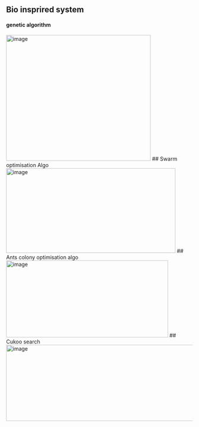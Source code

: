 ## Bio insprired system     
#### genetic algorithm    
<img width="390" height="340" alt="image" src="https://github.com/user-attachments/assets/6c0822b4-2acd-477b-bf1f-f5e25ea471d6" />     
## Swarm optimisation Algo     
<img width="457" height="229" alt="image" src="https://github.com/user-attachments/assets/703a6d38-1dee-48d3-a57e-b9c783c60fde" />     
## Ants colony optimisation algo
<img width="437" height="208" alt="image" src="https://github.com/user-attachments/assets/3da085ca-ef69-4b86-8bda-eec7b2f91da9" />
## Cukoo search  
<img width="680" height="206" alt="image" src="https://github.com/user-attachments/assets/39815a99-2dfe-46be-bd2c-97b23c7dfb4b" />
